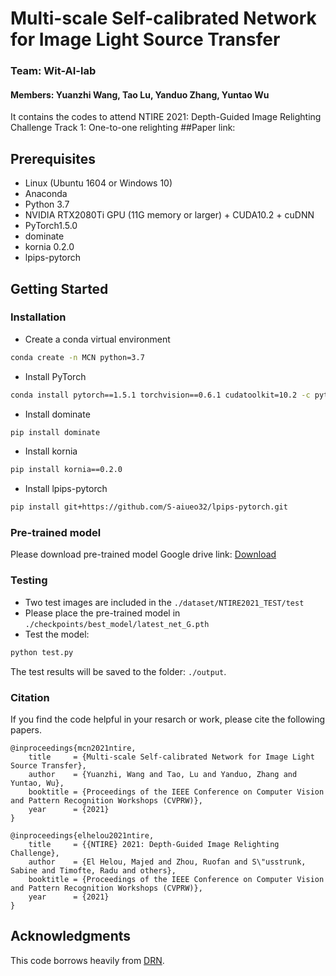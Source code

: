 # Multi-scale Self-calibrated Network for Image Light Source Transfer
### Team: Wit-AI-lab 
#### Members: Yuanzhi Wang, Tao Lu, Yanduo Zhang, Yuntao Wu

It contains the codes to attend NTIRE 2021: Depth-Guided Image Relighting Challenge Track 1: One-to-one relighting
##Paper link: 

## Prerequisites
- Linux (Ubuntu 1604 or Windows 10)
- Anaconda
- Python 3.7
- NVIDIA RTX2080Ti GPU (11G memory or larger) + CUDA10.2 + cuDNN
- PyTorch1.5.0 
- dominate
- kornia 0.2.0
- lpips-pytorch

## Getting Started
### Installation
- Create a conda virtual environment
```bash
conda create -n MCN python=3.7
```
- Install PyTorch
```bash
conda install pytorch==1.5.1 torchvision==0.6.1 cudatoolkit=10.2 -c pytorch
```
- Install dominate
```bash
pip install dominate
```
- Install kornia
```bash
pip install kornia==0.2.0
```
- Install lpips-pytorch
```bash 
pip install git+https://github.com/S-aiueo32/lpips-pytorch.git
```
### Pre-trained model
Please download pre-trained model
Google drive link: [Download](https://drive.google.com/file/d/1PFD_uidOlqg5xqD9Wsz3RWX8Z4CmwT3s/view?usp=sharing)

### Testing
- Two test images are included in the `./dataset/NTIRE2021_TEST/test`
- Please place the pre-trained model in `./checkpoints/best_model/latest_net_G.pth`
- Test the model:
```bash
python test.py
```
The test results will be saved to the folder: `./output`.


### Citation
If you find the code helpful in your resarch or work, please cite the following papers.
```
@inproceedings{mcn2021ntire,
    title     = {Multi-scale Self-calibrated Network for Image Light Source Transfer},
    author    = {Yuanzhi, Wang and Tao, Lu and Yanduo, Zhang and Yuntao, Wu},
    booktitle = {Proceedings of the IEEE Conference on Computer Vision and Pattern Recognition Workshops (CVPRW)},
    year      = {2021}
}
```
```
@inproceedings{elhelou2021ntire,
    title     = {{NTIRE} 2021: Depth-Guided Image Relighting Challenge},
    author    = {El Helou, Majed and Zhou, Ruofan and S\"usstrunk, Sabine and Timofte, Radu and others},
    booktitle = {Proceedings of the IEEE Conference on Computer Vision and Pattern Recognition Workshops (CVPRW)},
    year      = {2021}
}
```

## Acknowledgments
This code borrows heavily from [DRN](https://github.com/WangLiwen1994/DeepRelight).
